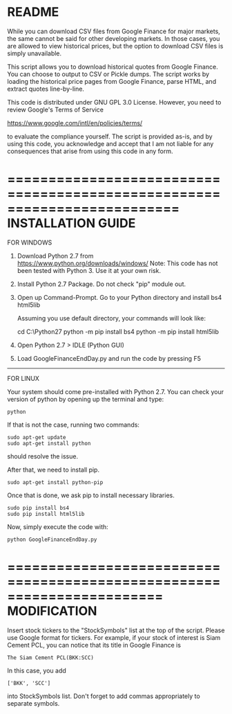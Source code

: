 README
========================================================================

While you can download CSV files from Google Finance for major markets, 
the same cannot be said for other developing markets. In those cases, you
are allowed to view historical prices, but the option to download CSV
files is simply unavailable.

This script allows you to download historical quotes from Google Finance.
You can choose to output to CSV or Pickle dumps. The script works by 
loading the historical price pages from Google Finance, parse HTML, and 
extract quotes line-by-line. 

This code is distributed under GNU GPL 3.0 License. However, you need to
review Google's Terms of Service

   https://www.google.com/intl/en/policies/terms/

to evaluate the compliance yourself. The script is provided as-is, and by
using this code, you acknowledge and accept that I am not liable for any 
consequences that arise from using this code in any form.

=========================================================================
INSTALLATION GUIDE
=========================================================================

FOR WINDOWS

1. Download Python 2.7 from https://www.python.org/downloads/windows/
    Note: This code has not been tested with Python 3. 
          Use it at your own risk.

2. Install Python 2.7 Package. Do not check "pip" module out.

3. Open up Command-Prompt. Go to your Python directory and install bs4
   html5lib

   Assuming you use default directory, your commands will look like:

   cd C:\Python27
   python -m pip install bs4
   python -m pip install html5lib

4. Open Python 2.7 > IDLE (Python GUI)

5. Load GoogleFinanceEndDay.py and run the code by pressing F5

------------------------------------------------------------------------

FOR LINUX

Your system should come pre-installed with Python 2.7. You can check
your version of python by opening up the terminal and type:

    python

If that is not the case, running two commands:

    sudo apt-get update
    sudo apt-get install python

should resolve the issue.

After that, we need to install pip.

    sudo apt-get install python-pip

Once that is done, we ask pip to install necessary libraries.

    sudo pip install bs4
    sudo pip install html5lib

Now, simply execute the code with:

    python GoogleFinanceEndDay.py


=======================================================================
MODIFICATION
=======================================================================

Insert stock tickers to the "StockSymbols" list at the top of the
script. Please use Google format for tickers. For example, if your
stock of interest is Siam Cement PCL, you can notice that its title
in Google Finance is

    The Siam Cement PCL(BKK:SCC)

In this case, you add

    ['BKK', 'SCC']

into StockSymbols list. Don't forget to add commas appropriately to
separate symbols.
